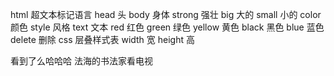 html    超文本标记语言
head    头
body    身体
strong  强壮
big     大的
small   小的
color   颜色
style   风格
text    文本
red     红色
green   绿色 
yellow  黄色
black   黑色
blue    蓝色
delete  删除 
css     层叠样式表
width   宽
height  高


看到了么哈哈哈
法海的书法家看电视

